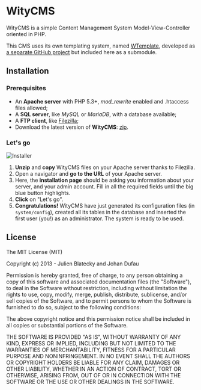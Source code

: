# WityCMS

WityCMS is a simple Content Management System Model-View-Controller oriented in PHP.

This CMS uses its own templating system, named [WTemplate](https://github.com/Creatiwity/WTemplate), developed as [a separate GitHub project](https://github.com/Creatiwity/WTemplate) but included here as a submodule.

## Installation

### Prerequisites

* An **Apache server** with PHP 5.3+, *mod_rewrite* enabled and .htaccess files allowed;
* A **SQL server**, like *MySQL* or *MariaDB*, with a database available;
* A **FTP client**, like [Filezilla](https://filezilla-project.org/);
* Download the latest version of **WityCMS**: [zip](https://github.com/Creatiwity/WityCMS/archive/0.3.0.zip).

### Let's go

![Installer](https://raw.github.com/Creatiwity/WityCMS/0.4/installer.png)

1. **Unzip** and **copy** WityCMS files on your Apache server thanks to Filezilla.
2. Open a navigator and **go to the URL** of your Apache server.
3. Here, the **installation page** should be asking you information about your server, and your admin account. Fill in all the required fields until the big blue button highlights.
4. **Click** on "Let's go".
5. **Congratulations!** WityCMS have just generated its configuration files (in `system/config`), created all its tables in the database and inserted the first user (you!) as an administrator. The system is ready to be used.

## License

The MIT License (MIT)

Copyright (c) 2013 - Julien Blatecky and Johan Dufau

Permission is hereby granted, free of charge, to any person obtaining a copy of
this software and associated documentation files (the "Software"), to deal in
the Software without restriction, including without limitation the rights to
use, copy, modify, merge, publish, distribute, sublicense, and/or sell copies of
the Software, and to permit persons to whom the Software is furnished to do so,
subject to the following conditions:

The above copyright notice and this permission notice shall be included in all
copies or substantial portions of the Software.

THE SOFTWARE IS PROVIDED "AS IS", WITHOUT WARRANTY OF ANY KIND, EXPRESS OR
IMPLIED, INCLUDING BUT NOT LIMITED TO THE WARRANTIES OF MERCHANTABILITY, FITNESS
FOR A PARTICULAR PURPOSE AND NONINFRINGEMENT. IN NO EVENT SHALL THE AUTHORS OR
COPYRIGHT HOLDERS BE LIABLE FOR ANY CLAIM, DAMAGES OR OTHER LIABILITY, WHETHER
IN AN ACTION OF CONTRACT, TORT OR OTHERWISE, ARISING FROM, OUT OF OR IN
CONNECTION WITH THE SOFTWARE OR THE USE OR OTHER DEALINGS IN THE SOFTWARE.
